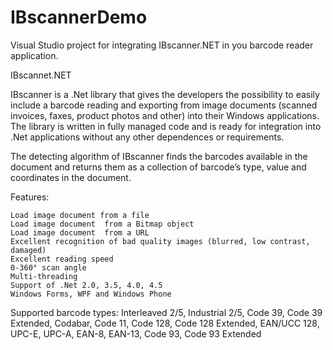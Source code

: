 # IBscannerDemo
Visual Studio project for integrating IBscanner.NET in you barcode reader application.

IBscannet.NET

IBscanner is a .Net library that gives the developers the possibility to easily include a barcode reading and exporting from image documents (scanned invoices, faxes, product photos and other) into their Windows applications.
The library is written in fully managed code and is ready for integration into .Net applications without any other dependences or requirements.

The detecting algorithm of IBscanner finds the barcodes available in the document and returns them as a collection of barcode’s type, value and coordinates in the document.
 
Features:

    Load image document from a file
    Load image document  from a Bitmap object
    Load image document  from a URL
    Excellent recognition of bad quality images (blurred, low contrast, damaged)
    Excellent reading speed
    0-360° scan angle
    Multi-threading
    Support of .Net 2.0, 3.5, 4.0, 4.5
    Windows Forms, WPF and Windows Phone


Supported barcode types:
Interleaved 2/5, Industrial 2/5, Code 39, Code 39 Extended, Codabar, Code 11, Code 128, Code 128 Extended, EAN/UCC 128, UPC-E, UPC-A, EAN-8, EAN-13, Code 93, Code 93 Extended
